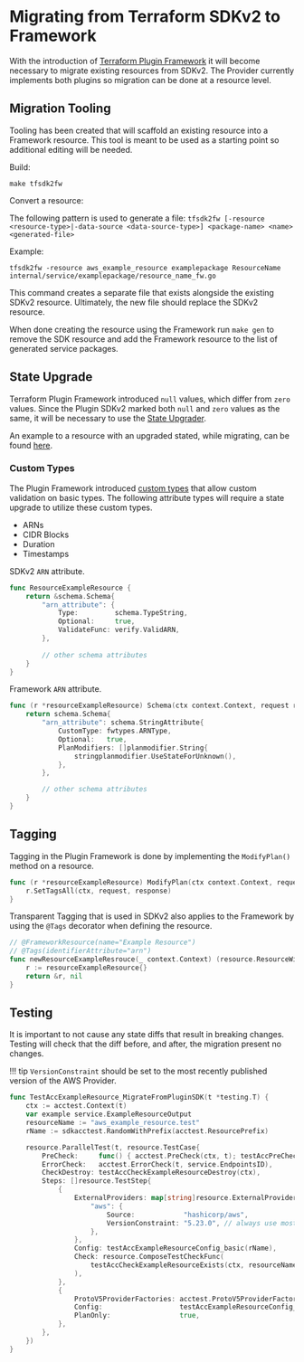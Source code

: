 # Migrating from Terraform SDKv2 to Framework

With the introduction of [Terraform Plugin Framework](https://developer.hashicorp.com/terraform/plugin/framework) it will become necessary to migrate existing resources from SDKv2. The Provider currently implements both plugins so migration can be done at a resource level.

## Migration Tooling

Tooling has been created that will scaffold an existing resource into a Framework resource. This tool is meant to be used as a starting point so additional editing will be needed.

Build:

```console
make tfsdk2fw
```

Convert a resource:

The following pattern is used to generate a file:  `tfsdk2fw [-resource <resource-type>|-data-source <data-source-type>] <package-name> <name> <generated-file>`

Example:

```console
tfsdk2fw -resource aws_example_resource examplepackage ResourceName internal/service/examplepackage/resource_name_fw.go
```

This command creates a separate file that exists alongside the existing SDKv2 resource. Ultimately, the new file should replace the SDKv2 resource.

When done creating the resource using the Framework run `make gen` to remove the SDK resource and add the Framework resource to the list of generated service packages.

## State Upgrade

Terraform Plugin Framework introduced `null` values, which differ from `zero` values. Since the Plugin SDKv2 marked both `null` and `zero` values as the same, it will be necessary to use the [State Upgrader](https://developer.hashicorp.com/terraform/plugin/framework/migrating/resources/state-upgrade).

An example to a resource with an upgraded stated, while migrating, can be found [here](https://github.com/hashicorp/terraform-provider-aws/blob/88447d09f85dc737597243b31c5d0c8e212d055b/internal/service/batch/job_queue.go#L330).

### Custom Types

The Plugin Framework introduced [custom types](https://developer.hashicorp.com/terraform/plugin/framework/handling-data/types/custom) that allow custom validation on basic types. The following attribute types will require a state upgrade to utilize these custom types.

- ARNs
- CIDR Blocks
- Duration
- Timestamps

SDKv2 `ARN` attribute.

```go
func ResourceExampleResource {
    return &schema.Schema{
        "arn_attribute": {		
	        Type:         schema.TypeString,
	        Optional:     true,
	        ValidateFunc: verify.ValidARN,
        },
        
        // other schema attributes
    }
}
```

Framework `ARN` attribute.

```go
func (r *resourceExampleResource) Schema(ctx context.Context, request resource.SchemaRequest, response *resource.SchemaResponse) {
    return schema.Schema{
        "arn_attribute": schema.StringAttribute{
            CustomType: fwtypes.ARNType,
            Optional:   true,
            PlanModifiers: []planmodifier.String{
                stringplanmodifier.UseStateForUnknown(),
            },
        },

        // other schema attributes
    }
}
```

## Tagging

Tagging in the Plugin Framework is done by implementing the `ModifyPlan()` method on a resource.

```go
func (r *resourceExampleResource) ModifyPlan(ctx context.Context, request resource.ModifyPlanRequest, response *resource.ModifyPlanResponse) {
	r.SetTagsAll(ctx, request, response)
}
```

Transparent Tagging that is used in SDKv2 also applies to the Framework by using the `@Tags` decorator when defining the resource.

```go
// @FrameworkResource(name="Example Resource")
// @Tags(identifierAttribute="arn")
func newResourceExampleResrouce(_ context.Context) (resource.ResourceWithConfigure, error) {
	r := resourceExampleResource{}
	return &r, nil
}
```

## Testing

It is important to not cause any state diffs that result in breaking changes. Testing will check that the diff before, and after, the migration present no changes.

!!! tip
    `VersionConstraint` should be set to the most recently published version of the AWS Provider.

```go
func TestAccExampleResource_MigrateFromPluginSDK(t *testing.T) {
	ctx := acctest.Context(t)
	var example service.ExampleResourceOutput
	resourceName := "aws_example_resource.test"
	rName := sdkacctest.RandomWithPrefix(acctest.ResourcePrefix)

	resource.ParallelTest(t, resource.TestCase{
		PreCheck:     func() { acctest.PreCheck(ctx, t); testAccPreCheck(ctx, t) },
		ErrorCheck:   acctest.ErrorCheck(t, service.EndpointsID),
		CheckDestroy: testAccCheckExampleResourceDestroy(ctx),
		Steps: []resource.TestStep{
			{
				ExternalProviders: map[string]resource.ExternalProvider{
					"aws": {
						Source:            "hashicorp/aws",
						VersionConstraint: "5.23.0", // always use most recently published version of the Provider
					},
				},
				Config: testAccExampleResourceConfig_basic(rName),
				Check: resource.ComposeTestCheckFunc(
					testAccCheckExampleResourceExists(ctx, resourceName, &example),
				),
			},
			{
				ProtoV5ProviderFactories: acctest.ProtoV5ProviderFactories,
				Config:                   testAccExampleResourceConfig_basic(rName),
				PlanOnly:                 true,
			},
		},
	})
}
```

